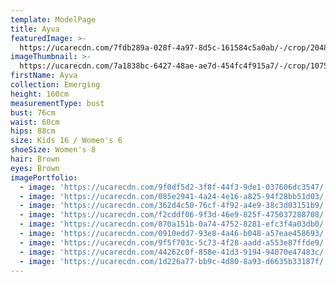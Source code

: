 ```yaml
---
template: ModelPage
title: Ayva
featuredImage: >-
  https://ucarecdn.com/7fdb289a-028f-4a97-8d5c-161584c5a0ab/-/crop/2048x1029/0,0/-/preview/
imageThumbnail: >-
  https://ucarecdn.com/7a1838bc-6427-48ae-ae7d-454fc4f915a7/-/crop/1075x1562/109,131/-/preview/
firstName: Ayva
collection: Emerging
height: 160cm
measurementType: bust
bust: 76cm
waist: 60cm
hips: 88cm
size: Kids 16 / Women's 6
shoeSize: Women's 8
hair: Brown
eyes: Brown
imagePortfolio:
  - image: 'https://ucarecdn.com/9f0df5d2-3f8f-44f3-9de1-037606dc3547/'
  - image: 'https://ucarecdn.com/085e2941-4a24-4e16-a825-94f28bb51d03/'
  - image: 'https://ucarecdn.com/362d4c50-76cf-4f92-a4e9-38c3d03151b9/'
  - image: 'https://ucarecdn.com/f2cddf06-9f3d-46e9-825f-475037288708/'
  - image: 'https://ucarecdn.com/870a151b-0a74-4752-8281-efc3f4a03db0/'
  - image: 'https://ucarecdn.com/0910edd7-93e8-4a46-b048-a57eae458693/'
  - image: 'https://ucarecdn.com/9f5f703c-5c73-4f28-aadd-a553e87ffde9/'
  - image: 'https://ucarecdn.com/44262c0f-858e-41d3-9194-94070e47483c/'
  - image: 'https://ucarecdn.com/1d226a77-bb9c-4d80-8a93-d6635b33187f/'
---
```


